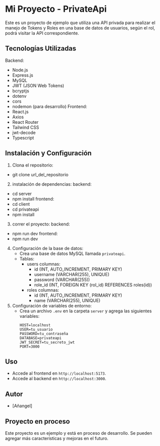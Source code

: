 # Mi Proyecto - PrivateApi
Este es un proyecto de ejemplo que utiliza una API privada para realizar el manejo de Tokens y Roles en una base de datos de usuarios, según el rol, podrá visitar la API correspondiente.

## Tecnologías Utilizadas
Backend:
- Node.js
- Express.js
- MySQL
- JWT (JSON Web Tokens)
- bcryptjs
- dotenv
- cors
- nodemon (para desarrollo)
Frontend:
- React.js
- Axios
- React Router
- Tailwind CSS
- jwt-decode
- Typescript

## Instalación y Configuración
1. Clona el repositorio:
- git clone url_del_repositorio
2. instalación de dependencias:
backend:
- cd server
- npm install
frontend:
- cd client
- cd privateapi
- npm install
3. correr el proyecto:
backend:
- npm run dev
frontend:
- npm run dev
4. Configuración de la base de datos:
   - Crea una base de datos MySQL llamada `privateapi`.
   - Tablas:
     - users
        columnas:
          - id (INT, AUTO_INCREMENT, PRIMARY KEY)
          - username (VARCHAR(255), UNIQUE)
          - password (VARCHAR(255))
          - role_id (INT, FOREIGN KEY (rol_id) REFERENCES roles(id))
     - roles
        columnas:
          - id (INT, AUTO_INCREMENT, PRIMARY KEY)
          - name (VARCHAR(255), UNIQUE)
5. Configuración de variables de entorno:
   - Crea un archivo `.env` en la carpeta `server` y agrega las siguientes variables:
     ```
     HOST=localhost
     USER=tu_usuario
     PASSWORD=tu_contraseña
     DATABASE=privateapi
     JWT_SECRET=tu_secreto_jwt
     PORT=3000
     ```

## Uso
- Accede al frontend en `http://localhost:5173`.
- Accede al backend en `http://localhost:3000`.

## Autor
- [Añangel]

## Proyecto en proceso
Este proyecto es un ejemplo y está en proceso de desarrollo. Se pueden agregar más características y mejoras en el futuro.